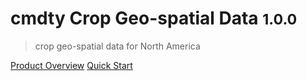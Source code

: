 # cmdty Crop Geo-spatial Data <small>1.0.0</small>

> crop geo-spatial data for North America

[Product Overview](/content/geotiff_overview)
[Quick Start](/content/quick_start)